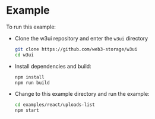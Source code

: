 # Example

To run this example:

- Clone the w3ui repository and enter the `w3ui` directory

  ```sh
  git clone https://github.com/web3-storage/w3ui
  cd w3ui
  ```
- Install dependencies and build:

  ```sh
  npm install
  npm run build
  ```

- Change to this example directory and run the example:

  ```sh
  cd examples/react/uploads-list
  npm start
  ```

